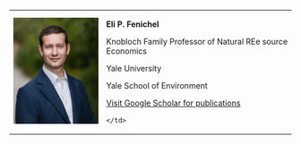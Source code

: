 <table>
  <tr>
    <td><img src="https://github.com/efenichel/efenichel.github.io/blob/main/fenichel_eli_2023.jpg" alt="head shot" width="200"/></td>
    <td>
      <p><b>Eli P. Fenichel</b></p>
      <p>Knobloch Family Professor of Natural REe source Economics</p>
      <p>Yale University</p>
      <p>Yale School of Environment</p>
      <a href="[https://www.example.com](https://scholar.google.com/citations?user=PTFuF2cAAAAJ&hl=en)">Visit Google Scholar for publications</a>


    </td>
  </tr>
</table>



<!--

<img src="https://github.com/efenichel/efenichel.github.io/blob/main/fenichel_eli_2023.jpg" alt="second headshot" width="400"/>

# Eli P. Fenichel, PhD
## Knobloch Family Professor of Natural Resource Economics
## Yale University
https://scholar.google.com/citations?user=PTFuF2cAAAAJ&hl=en


<img src="https://github.com/efenichel/efenichel.github.io/blob/main/fenichel_eli_2023.jpg" alt="second headshot" width="400"/>
-->
